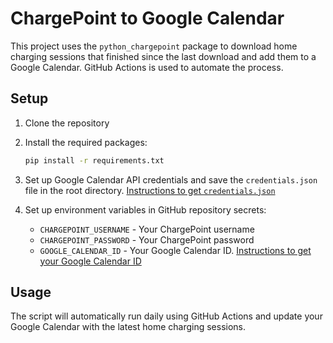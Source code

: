 # ChargePoint to Google Calendar

This project uses the `python_chargepoint` package to download home charging sessions that finished since the last download and add them to a Google Calendar. GitHub Actions is used to automate the process.

## Setup

1. Clone the repository
2. Install the required packages:
    ```bash
    pip install -r requirements.txt
    ```

3. Set up Google Calendar API credentials and save the `credentials.json` file in the root directory. [Instructions to get `credentials.json`](docs/get_credentials.md)
4. Set up environment variables in GitHub repository secrets:
    - `CHARGEPOINT_USERNAME` - Your ChargePoint username
    - `CHARGEPOINT_PASSWORD` - Your ChargePoint password
    - `GOOGLE_CALENDAR_ID` - Your Google Calendar ID. [Instructions to get your Google Calendar ID](docs/get_calendar_id.md)

## Usage

The script will automatically run daily using GitHub Actions and update your Google Calendar with the latest home charging sessions.
